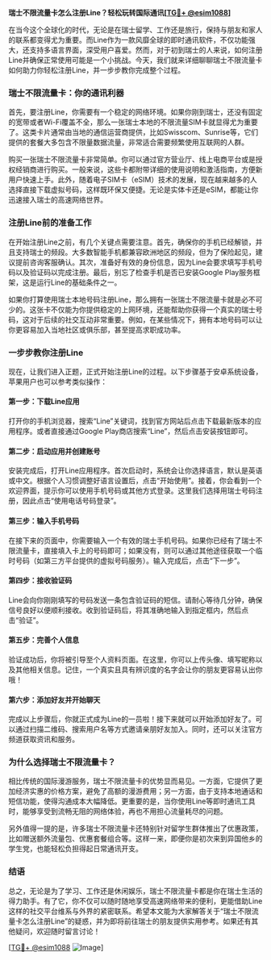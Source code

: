 **瑞士不限流量卡怎么注册Line？轻松玩转国际通讯[[TG💪+ @esim1088](https://t.me/s/esim1088)]**

在当今这个全球化的时代，无论是在瑞士留学、工作还是旅行，保持与朋友和家人的联系都变得尤为重要。而Line作为一款风靡全球的即时通讯软件，不仅功能强大，还支持多语言界面，深受用户喜爱。然而，对于初到瑞士的人来说，如何注册Line并确保正常使用可能是一个小挑战。今天，我们就来详细聊聊瑞士不限流量卡如何助力你轻松注册Line，并一步步教你完成整个过程。

### **瑞士不限流量卡：你的通讯利器**

首先，要注册Line，你需要有一个稳定的网络环境。如果你刚到瑞士，还没有固定的宽带或者Wi-Fi覆盖不全，那么一张瑞士本地的不限流量SIM卡就显得尤为重要了。这类卡片通常由当地的通信运营商提供，比如Swisscom、Sunrise等，它们提供的套餐大多包含不限量数据流量，非常适合需要频繁使用互联网的人群。

购买一张瑞士不限流量卡非常简单。你可以通过官方营业厅、线上电商平台或是授权经销商进行购买。一般来说，这些卡都附带详细的使用说明和激活指南，方便新用户快速上手。此外，随着电子SIM卡（eSIM）技术的发展，现在越来越多的人选择直接下载虚拟号码，这样既环保又便捷。无论是实体卡还是eSIM，都能让你迅速接入瑞士的高速网络世界。

### **注册Line前的准备工作**

在开始注册Line之前，有几个关键点需要注意。首先，确保你的手机已经解锁，并且支持瑞士的频段。大多数智能手机都兼容欧洲地区的频段，但为了保险起见，建议提前咨询客服确认。其次，准备好有效的身份信息，因为Line会要求填写手机号码以及验证码以完成注册。最后，别忘了检查手机是否已安装Google Play服务框架，这是运行Line的基础条件之一。

如果你打算使用瑞士本地号码注册Line，那么拥有一张瑞士不限流量卡就是必不可少的。这张卡不仅能为你提供稳定的上网环境，还能帮助你获得一个真实的瑞士号码，这对于后续的社交互动非常重要。例如，在某些情况下，拥有本地号码可以让你更容易加入当地社区或俱乐部，甚至提高求职成功率。

### **一步步教你注册Line**

现在，让我们进入正题，正式开始注册Line的过程。以下步骤基于安卓系统设备，苹果用户也可以参考类似操作：

#### **第一步：下载Line应用**
打开你的手机浏览器，搜索“Line”关键词，找到官方网站后点击下载最新版本的应用程序。或者直接通过Google Play商店搜索“Line”，然后点击安装按钮即可。

#### **第二步：启动应用并创建账号**
安装完成后，打开Line应用程序。首次启动时，系统会让你选择语言，默认是英语或中文。根据个人习惯调整好语言设置后，点击“开始使用”。接着，你会看到一个欢迎界面，提示你可以使用手机号码或其他方式登录。这里我们选择用瑞士号码注册，因此点击“使用电话号码登录”。

#### **第三步：输入手机号码**
在接下来的页面中，你需要输入一个有效的瑞士手机号码。如果你已经有了瑞士不限流量卡，直接填入卡上的号码即可；如果没有，则可以通过其他途径获取一个临时号码（如第三方平台提供的虚拟号码服务）。输入完成后，点击“下一步”。

#### **第四步：接收验证码**
Line会向你刚刚填写的号码发送一条包含验证码的短信。请耐心等待几分钟，确保信号良好以便顺利接收。收到验证码后，将其准确地输入到指定框内，然后点击“验证”。

#### **第五步：完善个人信息**
验证成功后，你将被引导至个人资料页面。在这里，你可以上传头像、填写昵称以及其他相关信息。记住，一个真实且具有辨识度的名字会让你的朋友更容易认出你哦！

#### **第六步：添加好友并开始聊天**
完成以上步骤后，你就正式成为Line的一员啦！接下来就可以开始添加好友了。可以通过扫描二维码、搜索用户名等方式邀请亲朋好友加入。同时，还可以关注官方频道获取资讯和服务。

### **为什么选择瑞士不限流量卡？**

相比传统的国际漫游服务，瑞士不限流量卡的优势显而易见。一方面，它提供了更加经济实惠的价格方案，避免了高额的漫游费用；另一方面，由于支持本地通话和短信功能，使得沟通成本大幅降低。更重要的是，当你使用Line等即时通讯工具时，能够享受到流畅无阻的网络体验，再也不用担心流量耗尽的问题。

另外值得一提的是，许多瑞士不限流量卡还特别针对留学生群体推出了优惠政策，比如赠送额外流量包、优惠套餐组合等。这样一来，即便你是初次来到异国他乡的学生党，也能轻松负担得起日常通讯开支。

### **结语**

总之，无论是为了学习、工作还是休闲娱乐，瑞士不限流量卡都是你在瑞士生活的得力助手。有了它，你不仅可以随时随地享受高速网络带来的便利，更能借助Line这样的社交平台维系与外界的紧密联系。希望本文能为大家解答关于“瑞士不限流量卡怎么注册Line”的疑惑，并为即将前往瑞士的朋友提供实用参考。如果还有其他疑问，欢迎随时留言讨论！

[[TG💪+ @esim1088](https://t.me/s/esim1088) ![Image](https://i.postimg.cc/4NQfJmqS/Snipaste-2025-05-13-00-14-12.png)]